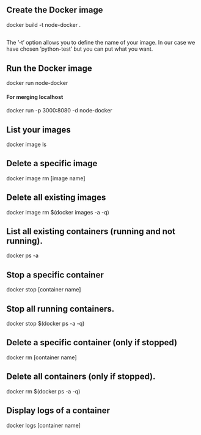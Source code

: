 Create the Docker image
-------------------------------
docker build -t node-docker . 

##
The ’-t’ option allows you to define the name of your image. In our case we have chosen ’python-test’ but you can put what you want.
##

Run the Docker image
----------------------------------
docker run node-docker

#### For merging localhost ####
docker run -p 3000:8080 -d node-docker

List your images
-------------------------
docker image ls

Delete a specific image
----------------------------
docker image rm [image name]

Delete all existing images
-------------------------------
docker image rm $(docker images -a -q)

List all existing containers (running and not running).
--------------------------------------------------------
docker ps -a

Stop a specific container
---------------------------
docker stop [container name]

Stop all running containers.
---------------------------------
docker stop $(docker ps -a -q)

Delete a specific container (only if stopped)
------------------------------------------------
docker rm [container name]

Delete all containers (only if stopped).
----------------------------------------
docker rm $(docker ps -a -q)

Display logs of a container
----------------------------
docker logs [container name]

